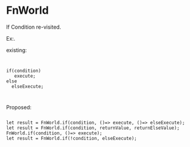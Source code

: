 # FnWorld

If Condition re-visited.

Ex:.

existing:
<br/>
<code> 
<pre>
if(condition) 
   execute;
else
  elseExecute; </pre>
</code>
Proposed:
<br/>
<code>
<pre>
let result = FnWorld.if(condition, ()=> execute, ()=> elseExecute);
let result = FnWorld.if(condition, returnValue, returnElseValue);
FnWorld.if(condition, ()=> execute);
let result = FnWorld.if(!condition, elseExecute);
</pre>
</code>
